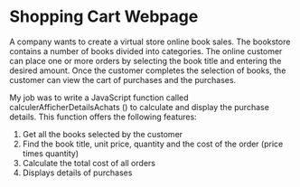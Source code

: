 # Shopping Cart Webpage

A company wants to create a virtual store online book sales. The bookstore contains a number of books divided into categories. The online customer can place one or more orders by selecting the book title and entering the desired amount.
Once the customer completes the selection of books, the customer can view the cart of purchases and the purchases.

My job was to write a JavaScript function called calculerAfficherDetailsAchats ()
to calculate and display the purchase details. This function offers the following features:

1. Get all the books selected by the customer
2. Find the book title, unit price, quantity and the cost of the order (price times quantity)
3. Calculate the total cost of all orders
4. Displays details of purchases


